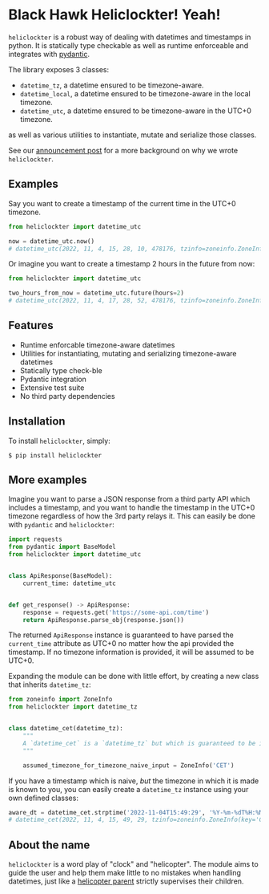 Black Hawk Heliclockter! Yeah!
=======

`heliclockter` is a robust way of dealing with datetimes and timestamps in python. It is statically
type checkable as well as runtime enforceable and integrates with [pydantic][pydantic].

The library exposes 3 classes:

- `datetime_tz`, a datetime ensured to be timezone-aware.
- `datetime_local`, a datetime ensured to be timezone-aware in the local timezone.
- `datetime_utc`, a datetime ensured to be timezone-aware in the UTC+0 timezone.

as well as various utilities to instantiate, mutate and serialize those classes.

See our [announcement post][announcement] for a more background on why we wrote `heliclockter`.

[pydantic]: https://github.com/pydantic/pydantic
[announcement]: https://www.channable.com/tech/heliclockter-timezone-aware-datetimes-in-python

Examples
-------

Say you want to create a timestamp of the current time in the UTC+0 timezone.

```python
from heliclockter import datetime_utc

now = datetime_utc.now()
# datetime_utc(2022, 11, 4, 15, 28, 10, 478176, tzinfo=zoneinfo.ZoneInfo(key='UTC'))
```

Or imagine you want to create a timestamp 2 hours in the future from now:

```python
from heliclockter import datetime_utc

two_hours_from_now = datetime_utc.future(hours=2)
# datetime_utc(2022, 11, 4, 17, 28, 52, 478176, tzinfo=zoneinfo.ZoneInfo(key='UTC'))
```

Features
--------

* Runtime enforcable timezone-aware datetimes
* Utilities for instantiating, mutating and serializing timezone-aware datetimes
* Statically type check-ble
* Pydantic integration
* Extensive test suite
* No third party dependencies

Installation
------------

To install `heliclockter`, simply: 

    $ pip install heliclockter

More examples
-------------

Imagine you want to parse a JSON response from a third party API which includes a timestamp, and you
want to handle the timestamp in the UTC+0 timezone regardless of how the 3rd party relays it. This 
can easily be done with `pydantic` and `heliclockter`:

```python
import requests
from pydantic import BaseModel
from heliclockter import datetime_utc


class ApiResponse(BaseModel):
    current_time: datetime_utc


def get_response() -> ApiResponse:
    response = requests.get('https://some-api.com/time')
    return ApiResponse.parse_obj(response.json())
```

The returned `ApiResponse` instance is guaranteed to have parsed the `current_time` attribute 
as UTC+0 no matter how the api provided the timestamp. If no timezone information is provided, 
it will be assumed to be UTC+0.

Expanding the module can be done with little effort, by creating a new class that inherits `datetime_tz`:

```python
from zoneinfo import ZoneInfo
from heliclockter import datetime_tz


class datetime_cet(datetime_tz):
    """
    A `datetime_cet` is a `datetime_tz` but which is guaranteed to be in the 'CET' timezone.
    """

    assumed_timezone_for_timezone_naive_input = ZoneInfo('CET')
```

If you have a timestamp which is naive, *but* the timezone in which it is made is known to you,
you can easily create a `datetime_tz` instance using your own defined classes:

```python
aware_dt = datetime_cet.strptime('2022-11-04T15:49:29', '%Y-%m-%dT%H:%M:%S')
# datetime_cet(2022, 11, 4, 15, 49, 29, tzinfo=zoneinfo.ZoneInfo(key='CET'))
```

About the name
--------------

`heliclockter` is a word play of "clock" and "helicopter". The module aims to guide the user and help them make little to no mistakes when handling datetimes, just like a [helicopter parent](https://en.wikipedia.org/wiki/Helicopter_parent) strictly supervises their children.
